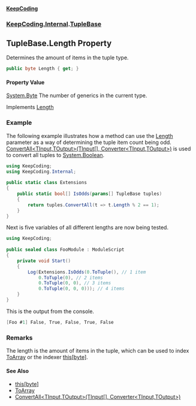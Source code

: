 #### [KeepCoding](index.md 'index')
### [KeepCoding.Internal](KeepCoding_Internal.md 'KeepCoding.Internal').[TupleBase](KeepCoding_Internal_TupleBase.md 'KeepCoding.Internal.TupleBase')
## TupleBase.Length Property
Determines the amount of items in the tuple type.  
```csharp
public byte Length { get; }
```
#### Property Value
[System.Byte](https://docs.microsoft.com/en-us/dotnet/api/System.Byte 'System.Byte')
The number of generics in the current type.  

Implements [Length](KeepCoding_Internal_ITuple_Length.md 'KeepCoding.Internal.ITuple.Length')  
### Example
The following example illustrates how a method can use the [Length](KeepCoding_Internal_TupleBase_Length.md 'KeepCoding.Internal.TupleBase.Length') parameter as a way of determining the tuple item count being odd. [ConvertAll&lt;TInput,TOutput&gt;(TInput[], Converter&lt;TInput,TOutput&gt;)](KeepCoding_ArrayHelper_ConvertAll_TInput_TOutput_(TInput___System_Converter_TInput_TOutput_).md 'KeepCoding.ArrayHelper.ConvertAll&lt;TInput,TOutput&gt;(TInput[], System.Converter&lt;TInput,TOutput&gt;)') is used to convert all tuples to [System.Boolean](https://docs.microsoft.com/en-us/dotnet/api/System.Boolean 'System.Boolean').  
```csharp
using KeepCoding;  
using KeepCoding.Internal;  
  
public static class Extensions  
{  
    public static bool[] IsOdds(params[] TupleBase tuples)  
    {  
        return tuples.ConvertAll(t => t.Length % 2 == 1);  
    }  
}  
```
  
Next is five variables of all different lengths are now being tested.  
```csharp
using KeepCoding;  
  
public sealed class FooModule : ModuleScript  
{  
    private void Start()  
    {  
        Log(Extensions.IsOdds(0.ToTuple(), // 1 item  
            0.ToTuple(0), // 2 items  
            0.ToTuple(0, 0), // 3 items  
            0.ToTuple(0, 0, 0))); // 4 items  
    }  
}  
```
  
This is the output from the console.  
```csharp
[Foo #1] False, True, False, True, False  
```
### Remarks
The length is the amount of items in the tuple, which can be used to index [ToArray](KeepCoding_Internal_TupleBase_ToArray.md 'KeepCoding.Internal.TupleBase.ToArray') or the indexer [this[byte]](KeepCoding_Internal_TupleBase_this_byte_.md 'KeepCoding.Internal.TupleBase.this[byte]').  
#### See Also
- [this[byte]](KeepCoding_Internal_TupleBase_this_byte_.md 'KeepCoding.Internal.TupleBase.this[byte]')
- [ToArray](KeepCoding_Internal_TupleBase_ToArray.md 'KeepCoding.Internal.TupleBase.ToArray')
- [ConvertAll&lt;TInput,TOutput&gt;(TInput[], Converter&lt;TInput,TOutput&gt;)](KeepCoding_ArrayHelper_ConvertAll_TInput_TOutput_(TInput___System_Converter_TInput_TOutput_).md 'KeepCoding.ArrayHelper.ConvertAll&lt;TInput,TOutput&gt;(TInput[], System.Converter&lt;TInput,TOutput&gt;)')
